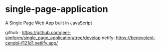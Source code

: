 # single-page-application
A Single Page Web App built in JavaScript 

github : https://github.com/jeel-simform/single_page_application/tree/develop
netify: https://benevolent-cendol-f121d1.netlify.app/